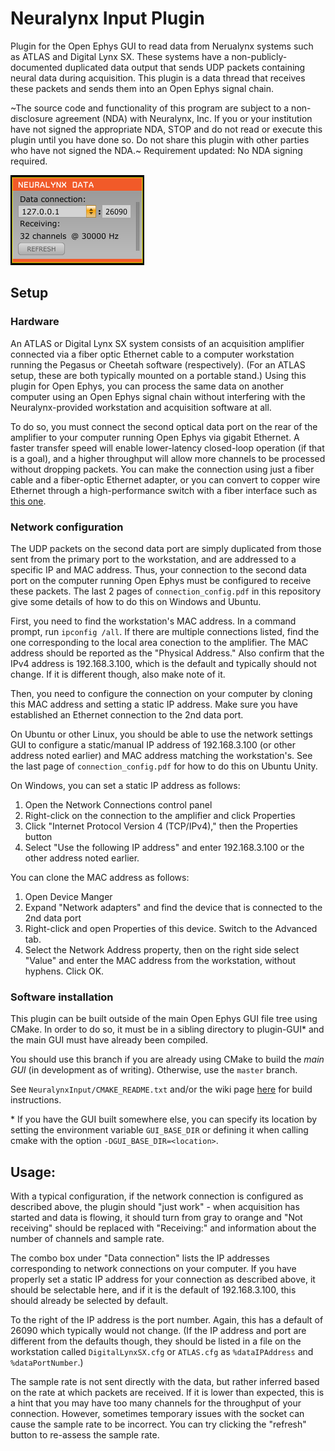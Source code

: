# Neuralynx Input Plugin

Plugin for the Open Ephys GUI to read data from Nerualynx systems such as ATLAS and Digital Lynx SX. These systems have a non-publicly-documented duplicated data output that sends UDP packets containing neural data during acquisition. This plugin is a data thread that receives these packets and sends them into an Open Ephys signal chain.

~The source code and functionality of this program are subject to a non-disclosure agreement (NDA) with Neuralynx, Inc. If you or your institution have not signed the appropriate NDA, STOP and do not read or execute this plugin until you have done so. Do not share this plugin with other parties who have not signed the NDA.~ Requirement updated: No NDA signing required.

![Neuralynx Input plugin](nlx_editor.png)

## Setup

### Hardware

An ATLAS or Digital Lynx SX system consists of an acquisition amplifier connected via a fiber optic Ethernet cable to a computer workstation running the Pegasus or Cheetah software (respectively). (For an ATLAS setup, these are both typically mounted on a portable stand.) Using this plugin for Open Ephys, you can process the same data on another computer using an Open Ephys signal chain without interfering with the Neuralynx-provided workstation and acquisition software at all.

To do so, you must connect the second optical data port on the rear of the amplifier to your computer running Open Ephys via gigabit Ethernet. A faster transfer speed will enable lower-latency closed-loop operation (if that is a goal), and a higher throughput will allow more channels to be processed without dropping packets. You can make the connection using just a fiber cable and a fiber-optic Ethernet adapter, or you can convert to copper wire Ethernet through a high-performance switch with a fiber interface such as [this one](https://www.amazon.com/NETGEAR-Gigabit-Ethernet-Managed-Technical/dp/B07L644PRY/ref=sr_1_9?keywords=netgear%2Bswitch%2Bgigabit%2Bfiber&qid=1552576135&refinements=p_n_condition-type%3A2224371011%2Cp_89%3ANETGEAR&rnid=2528832011&s=electronics&sr=1-9&th=1).

### Network configuration

The UDP packets on the second data port are simply duplicated from those sent from the primary port to the workstation, and are addressed to a specific IP and MAC address. Thus, your connection to the second data port on the computer running Open Ephys must be configured to receive these packets. The last 2 pages of `connection_config.pdf` in this repository give some details of how to do this on Windows and Ubuntu.

First, you need to find the workstation's MAC address. In a command prompt, run `ipconfig /all`. If there are multiple connections listed, find the one corresponding to the local area conection to the amplifier. The MAC address should be reported as the "Physical Address." Also confirm that the IPv4 address is 192.168.3.100, which is the default and typically should not change. If it is different though, also make note of it.

Then, you need to configure the connection on your computer by cloning this MAC address and setting a static IP address. Make sure you have established an Ethernet connection to the 2nd data port.

On Ubuntu or other Linux, you should be able to use the network settings GUI to configure a static/manual IP address of 192.168.3.100 (or other address noted earlier) and MAC address matching the workstation's. See the last page of `connection_config.pdf` for how to do this on Ubuntu Unity.

On Windows, you can set a static IP address as follows:
 1. Open the Network Connections control panel
 2. Right-click on the connection to the amplifier and click Properties
 3. Click "Internet Protocol Version 4 (TCP/IPv4)," then the Properties button
 4. Select "Use the following IP address" and enter 192.168.3.100 or the other address noted earlier.
 
You can clone the MAC address as follows:
 1. Open Device Manger
 2. Expand "Network adapters" and find the device that is connected to the 2nd data port
 3. Right-click and open Properties of this device. Switch to the Advanced tab.
 4. Select the Network Address property, then on the right side select "Value" and enter the MAC address from the workstation, without hyphens. Click OK.

### Software installation

This plugin can be built outside of the main Open Ephys GUI file tree using CMake. In order to do so, it must be in a sibling directory to plugin-GUI\* and the main GUI must have already been compiled.

You should use this branch if you are already using CMake to build the *main GUI* (in development as of writing). Otherwise, use the `master` branch.

See `NeuralynxInput/CMAKE_README.txt` and/or the wiki page [here](https://open-ephys.atlassian.net/wiki/spaces/OEW/pages/1259110401/Plugin+CMake+Builds) for build instructions.

\* If you have the GUI built somewhere else, you can specify its location by setting the environment variable `GUI_BASE_DIR` or defining it when calling cmake with the option `-DGUI_BASE_DIR=<location>`.

## Usage:

With a typical configuration, if the network connection is configured as described above, the plugin should "just work" - when acquisition has started and data is flowing, it should turn from gray to orange and "Not receiving" should be replaced with "Receiving:" and information about the number of channels and sample rate.

The combo box under "Data connection" lists the IP addresses corresponding to network connections on your computer. If you have properly set a static IP address for your connection as described above, it should be selectable here, and if it is the default of 192.168.3.100, this should already be selected by default.

To the right of the IP address is the port number. Again, this has a default of 26090 which typically would not change. (If the IP address and port are different from the defaults though, they should be listed in a file on the workstation called `DigitalLynxSX.cfg` or `ATLAS.cfg` as `%dataIPAddress` and `%dataPortNumber`.)

The sample rate is not sent directly with the data, but rather inferred based on the rate at which packets are received. If it is lower than expected, this is a hint that you may have too many channels for the throughput of your connection. However, sometimes temporary issues with the socket can cause the sample rate to be incorrect. You can try clicking the "refresh" button to re-assess the sample rate.
